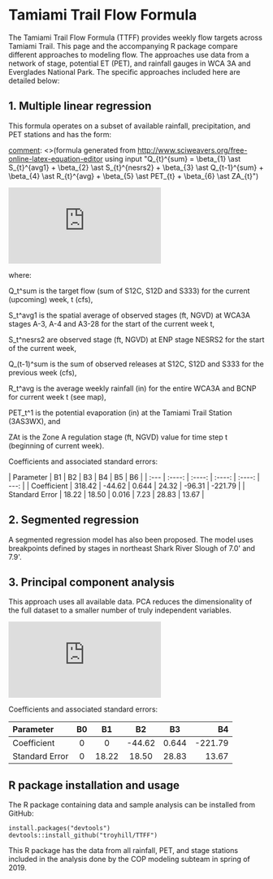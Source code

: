 # Tamiami Trail Flow Formula 
The Tamiami Trail Flow Formula (TTFF) provides weekly flow targets across Tamiami Trail. This page and the accompanying R package compare different approaches to modeling flow. The approaches use data from a network of stage, potential ET (PET), and rainfall gauges in WCA 3A and Everglades National Park. The specific approaches included here are detailed below:

## 1. Multiple linear regression

This formula operates on a subset of available rainfall, precipitation, and PET stations and has the form: 

[comment]: <>(formula generated from http://www.sciweavers.org/free-online-latex-equation-editor using input "Q_{t}^{sum}  =  \beta_{1}    \ast  S_{t}^{avg1}  +  \beta_{2}    \ast    S_{t}^{nesrs2} + \beta_{3}   \ast Q_{t-1}^{sum}  + \beta_{4}   \ast R_{t}^{avg}  + \beta_{5}   \ast PET_{t} + \beta_{6}   \ast ZA_{t}")


![equation](http://www.sciweavers.org/tex2img.php?eq=Q_%7Bt%7D%5E%7Bsum%7D%20%20%3D%20%20%5Cbeta_%7B1%7D%20%20%20%20%5Cast%20%20S_%7Bt%7D%5E%7Bavg1%7D%20%20%2B%20%20%5Cbeta_%7B2%7D%20%20%20%20%5Cast%20%20%20%20S_%7Bt%7D%5E%7Bnesrs2%7D%20%2B%20%5Cbeta_%7B3%7D%20%20%20%5Cast%20Q_%7Bt-1%7D%5E%7Bsum%7D%20%20%2B%20%5Cbeta_%7B4%7D%20%20%20%5Cast%20R_%7Bt%7D%5E%7Bavg%7D%20%20%2B%20%5Cbeta_%7B5%7D%20%20%20%5Cast%20PET_%7Bt%7D%20%2B%20%5Cbeta_%7B6%7D%20%20%20%5Cast%20ZA_%7Bt%7D&bc=White&fc=Black&im=jpg&fs=12&ff=arev&edit=0)
 

where:

Q_t^sum is the target flow (sum of  S12C, S12D and S333) for the current (upcoming) week, t (cfs),

S_t^avg1 is the spatial average of observed stages (ft, NGVD) at WCA3A stages A-3, A-4 and A3-28 for the start of the current week t,

S_t^nesrs2 are observed stage (ft, NGVD) at ENP stage NESRS2 for the start of the current week,

Q_(t-1)^sum is the sum of observed releases at S12C, S12D and S333 for the previous week (cfs),

R_t^avg is the average weekly rainfall (in) for the entire WCA3A and BCNP for current week t (see map),

PET_t^1 is the potential evaporation (in) at the Tamiami Trail Station (3AS3WX), and

ZAt is the Zone A regulation stage (ft, NGVD) value for time step t (beginning of current week).

Coefficients and associated standard errors:

| Parameter	     | B1	   | B2	   | B3	 | B4   | B5     | B6 |
| :---            | :----: |  :----: |  :----: |  :----: |  ---: | 
| Coefficient	    | 318.42  | -44.62  | 0.644 | 24.32 | -96.31  | -221.79 |
| Standard Error  | 18.22	  | 18.50	 | 0.016 | 7.23 | 28.83  | 13.67 |



## 2. Segmented regression

A segmented regression model has also been proposed. The model uses breakpoints defined by stages in northeast Shark River Slough of 7.0' and 7.9'. 



## 3. Principal component analysis 

This approach uses all available data. PCA reduces the dimensionality of the full dataset to a smaller number of truly independent variables. 

[comment]: <> (formula generated from http://www.sciweavers.org/free-online-latex-equation-editor using input  " Q_{t}^{sum}  =  \sqrt{ \beta_{0} +  \beta_{1}    \ast    PC1 + \beta_{2}   \ast PC2  + \beta_{3}   \ast PC3  + \beta_{4}   \ast PC4 }")

![equation](http://www.sciweavers.org/tex2img.php?eq=Q_%7Bt%7D%5E%7Bsum%7D%20%20%3D%20%20%5Csqrt%7B%20%5Cbeta_%7B0%7D%20%2B%20%20%5Cbeta_%7B1%7D%20%20%20%20%5Cast%20%20%20%20PC1%20%2B%20%5Cbeta_%7B2%7D%20%20%20%5Cast%20PC2%20%20%2B%20%5Cbeta_%7B3%7D%20%20%20%5Cast%20PC3%20%20%2B%20%5Cbeta_%7B4%7D%20%20%20%5Cast%20PC4%20%7D&bc=White&fc=Black&im=jpg&fs=12&ff=arev&edit=0)

Coefficients and associated standard errors:

| Parameter	     | B0	  | B1	   | B2	   | B3	 | B4  
| :---           | :----:  | :----: |  :----: |  :----: | ---: | 
| Coefficient	   | 0	   | 0  | -44.62  | 0.644 | -221.79 |
| Standard Error | 0	   | 18.22	  | 18.50	 | 28.83  | 13.67 |




## R package installation and usage

The R package containing data and sample analysis can be installed from GitHub:


```
install.packages("devtools")
devtools::install_github("troyhill/TTFF")
```

This R package has the data from all rainfall, PET, and stage stations included in the analysis done by the COP modeling subteam in spring of 2019. 
